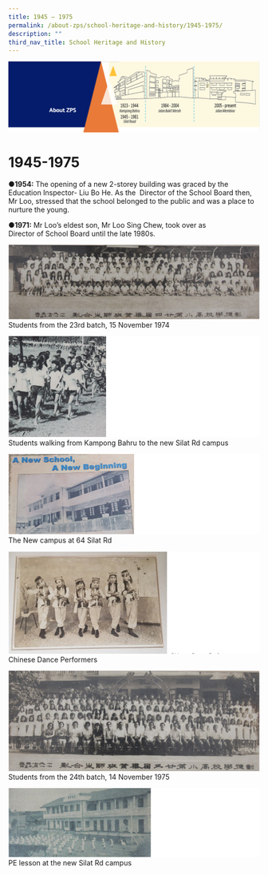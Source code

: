```yaml
---
title: 1945 – 1975
permalink: /about-zps/school-heritage-and-history/1945-1975/
description: ""
third_nav_title: School Heritage and History
---
```


![](/images/AboutUs.png)

1945-1975
=========

<b>●1954:</b> The opening of a new 2-storey building was graced by the Education Inspector- Liu Bo He. As the  Director of the School Board then, Mr Loo, stressed that the school belonged to the public and was a place to nurture the young.

<b>●1971:</b> Mr Loo’s eldest son, Mr Loo Sing Chew, took over as Director of School Board until the late 1980s.

![](/images/1945-1.png)
Students from the 23rd batch, 15 November 1974

![](/images/1945-2.png)
Students walking from Kampong Bahru to the new Silat Rd campus

![](/images/1945-3.png)
The New campus at 64 Silat Rd

![](/images/1945-4.png)
Chinese Dance Performers

![](/images/1945-5.png)
Students from the 24th batch, 14 November 1975

![](/images/1945-6.png)
PE lesson at the new Silat Rd campus